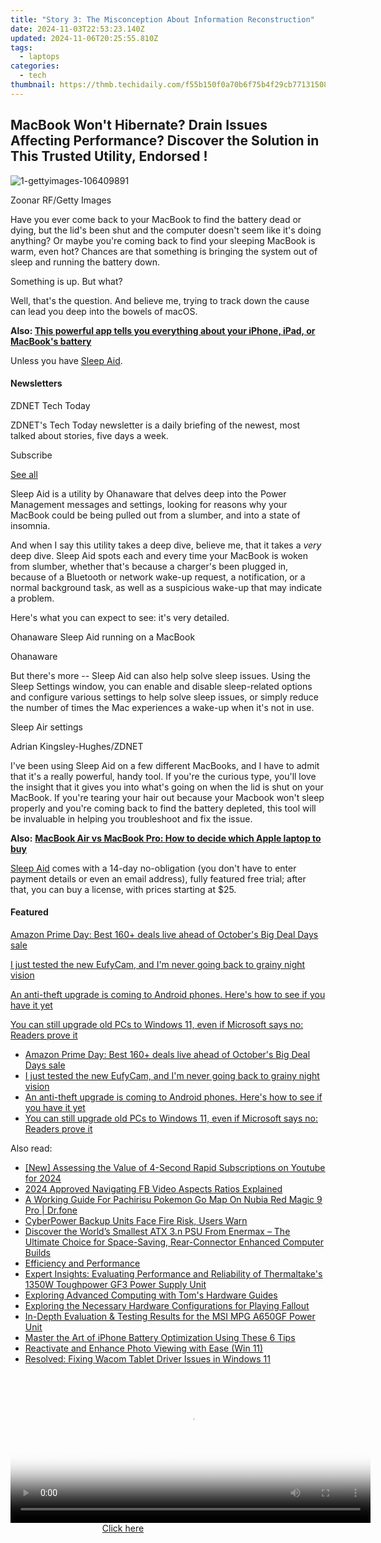 ```yaml
---
title: "Story 3: The Misconception About Information Reconstruction"
date: 2024-11-03T22:53:23.140Z
updated: 2024-11-06T20:25:55.810Z
tags:
  - laptops
categories:
  - tech
thumbnail: https://thmb.techidaily.com/f55b150f0a70b6f75b4f29cb771315089c12f926804ec41deca73775edc4aad1.png
---
```


## MacBook Won't Hibernate? Drain Issues Affecting Performance? Discover the Solution in This Trusted Utility, Endorsed !

![1-gettyimages-106409891](https://www.zdnet.com/a/img/resize/b507b72ddc873d3bf02f8eed5c9fb72851a5f5c9/2023/07/06/8db65bb3-f5cd-4115-82fb-7101b005affe/macbook-air-ports.jpg?auto=webp&width=1280)

Zoonar RF/Getty Images

Have you ever come back to your MacBook to find the battery dead or dying, but the lid's been shut and the computer doesn't seem like it's doing anything? Or maybe you're coming back to find your sleeping MacBook is warm, even hot? Chances are that something is bringing the system out of sleep and running the battery down.

Something is up. But what?

Well, that's the question. And believe me, trying to track down the cause can lead you deep into the bowels of macOS.

**Also: [This powerful app tells you everything about your iPhone, iPad, or MacBook's battery](https://www.zdnet.com/article/this-powerful-app-shows-everything-about-your-iphone-ipad-or-macbooks-battery/)**

Unless you have [Sleep Aid](https://ohanaware.com/sleepaid/).

#### Newsletters

ZDNET Tech Today

ZDNET's Tech Today newsletter is a daily briefing of the newest, most talked about stories, five days a week.

 Subscribe

[See all](https://www.zdnet.com/newsletters/)

Sleep Aid is a utility by Ohanaware that delves deep into the Power Management messages and settings, looking for reasons why your MacBook could be being pulled out from a slumber, and into a state of insomnia.

And when I say this utility takes a deep dive, believe me, that it takes a _very_ deep dive. Sleep Aid spots each and every time your MacBook is woken from slumber, whether that's because a charger's been plugged in, because of a Bluetooth or network wake-up request, a notification, or a normal background task, as well as a suspicious wake-up that may indicate a problem.

Here's what you can expect to see: it's very detailed.

Ohanaware Sleep Aid running on a MacBook

Ohanaware

But there's more -- Sleep Aid can also help solve sleep issues. Using the Sleep Settings window, you can enable and disable sleep-related options and configure various settings to help solve sleep issues, or simply reduce the number of times the Mac experiences a wake-up when it's not in use.

Sleep Air settings

Adrian Kingsley-Hughes/ZDNET

I've been using Sleep Aid on a few different MacBooks, and I have to admit that it's a really powerful, handy tool. If you're the curious type, you'll love the insight that it gives you into what's going on when the lid is shut on your MacBook. If you're tearing your hair out because your Macbook won't sleep properly and you're coming back to find the battery depleted, this tool will be invaluable in helping you troubleshoot and fix the issue.

**Also:** [**MacBook Air vs MacBook Pro: How to decide which Apple laptop to buy**](https://www.zdnet.com/article/macbook-air-vs-macbook-pro-how-to-decide-which-apple-laptop-to-buy/)

[Sleep Aid](https://ohanaware.com/sleepaid/) comes with a 14-day no-obligation (you don't have to enter payment details or even an email address), fully featured free trial; after that, you can buy a license, with prices starting at $25\. 

#### Featured

[Amazon Prime Day: Best 160+ deals live ahead of October's Big Deal Days sale](https://www.zdnet.com/article/best-amazon-prime-day-deals-2024-10-07/ "Amazon Prime Day: Best 160+ deals live ahead of October's Big Deal Days sale")

[I just tested the new EufyCam, and I'm never going back to grainy night vision](https://www.zdnet.com/article/i-just-tested-the-new-eufycam-and-im-never-going-back-to-grainy-night-vision/ "I just tested the new EufyCam, and I'm never going back to grainy night vision")

[An anti-theft upgrade is coming to Android phones. Here's how to see if you have it yet](https://www.zdnet.com/article/an-anti-theft-upgrade-is-coming-to-android-phones-heres-how-to-see-if-you-have-it/ "An anti-theft upgrade is coming to Android phones. Here's how to see if you have it yet")

[You can still upgrade old PCs to Windows 11, even if Microsoft says no: Readers prove it](https://www.zdnet.com/article/you-can-still-upgrade-old-pcs-to-windows-11-even-if-microsoft-says-no-readers-prove-it/ "You can still upgrade old PCs to Windows 11, even if Microsoft says no: Readers prove it")

* [Amazon Prime Day: Best 160+ deals live ahead of October's Big Deal Days sale](https://www.zdnet.com/article/best-amazon-prime-day-deals-2024-10-07/ "Amazon Prime Day: Best 160+ deals live ahead of October's Big Deal Days sale")
* [I just tested the new EufyCam, and I'm never going back to grainy night vision](https://www.zdnet.com/article/i-just-tested-the-new-eufycam-and-im-never-going-back-to-grainy-night-vision/ "I just tested the new EufyCam, and I'm never going back to grainy night vision")
* [An anti-theft upgrade is coming to Android phones. Here's how to see if you have it yet](https://www.zdnet.com/article/an-anti-theft-upgrade-is-coming-to-android-phones-heres-how-to-see-if-you-have-it/ "An anti-theft upgrade is coming to Android phones. Here's how to see if you have it yet")
* [You can still upgrade old PCs to Windows 11, even if Microsoft says no: Readers prove it](https://www.zdnet.com/article/you-can-still-upgrade-old-pcs-to-windows-11-even-if-microsoft-says-no-readers-prove-it/ "You can still upgrade old PCs to Windows 11, even if Microsoft says no: Readers prove it")

<ins class="adsbygoogle"
     style="display:block"
     data-ad-format="autorelaxed"
     data-ad-client="ca-pub-7571918770474297"
     data-ad-slot="1223367746"></ins>

<ins class="adsbygoogle"
     style="display:block"
     data-ad-client="ca-pub-7571918770474297"
     data-ad-slot="8358498916"
     data-ad-format="auto"
     data-full-width-responsive="true"></ins>

<span class="atpl-alsoreadstyle">Also read:</span>
<div><ul>
<li><a href="https://youtube-blog.techidaily.com/ssessing-the-value-of-4-second-rapid-subscriptions-on-youtube-for-2024/"><u>[New] Assessing the Value of 4-Second Rapid Subscriptions on Youtube for 2024</u></a></li>
<li><a href="https://facebook-video-files.techidaily.com/2024-approved-navigating-fb-video-aspects-ratios-explained/"><u>2024 Approved Navigating FB Video Aspects Ratios Explained</u></a></li>
<li><a href="https://pokemon-go-android.techidaily.com/a-working-guide-for-pachirisu-pokemon-go-map-on-nubia-red-magic-9-pro-drfone-by-drfone-virtual-android/"><u>A Working Guide For Pachirisu Pokemon Go Map On Nubia Red Magic 9 Pro | Dr.fone</u></a></li>
<li><a href="https://hardware-reviews.techidaily.com/cyberpower-backup-units-face-fire-risk-users-warn/"><u>CyberPower Backup Units Face Fire Risk, Users Warn</u></a></li>
<li><a href="https://hardware-reviews.techidaily.com/discover-the-worlds-smallest-atx-3n-psu-from-enermax-the-ultimate-choice-for-space-saving-rear-connector-enhanced-computer-builds/"><u>Discover the World’s Smallest ATX 3.n PSU From Enermax – The Ultimate Choice for Space-Saving, Rear-Connector Enhanced Computer Builds</u></a></li>
<li><a href="https://hardware-reviews.techidaily.com/efficiency-and-performance/"><u>Efficiency and Performance</u></a></li>
<li><a href="https://hardware-reviews.techidaily.com/expert-insights-evaluating-performance-and-reliability-of-thermaltakes-1350w-toughpower-gf3-power-supply-unit/"><u>Expert Insights: Evaluating Performance and Reliability of Thermaltake's 1350W Toughpower GF3 Power Supply Unit</u></a></li>
<li><a href="https://hardware-reviews.techidaily.com/exploring-advanced-computing-with-toms-hardware-guides/"><u>Exploring Advanced Computing with Tom's Hardware Guides</u></a></li>
<li><a href="https://tech-renaissance.techidaily.com/exploring-the-necessary-hardware-configurations-for-playing-fallout/"><u>Exploring the Necessary Hardware Configurations for Playing Fallout</u></a></li>
<li><a href="https://hardware-reviews.techidaily.com/in-depth-evaluation-and-testing-results-for-the-msi-mpg-a650gf-power-unit/"><u>In-Depth Evaluation & Testing Results for the MSI MPG A650GF Power Unit</u></a></li>
<li><a href="https://fox-that.techidaily.com/master-the-art-of-iphone-battery-optimization-using-these-6-tips/"><u>Master the Art of iPhone Battery Optimization Using These 6 Tips</u></a></li>
<li><a href="https://extra-lessons.techidaily.com/reactivate-and-enhance-photo-viewing-with-ease-win-11/"><u>Reactivate and Enhance Photo Viewing with Ease (Win 11)</u></a></li>
<li><a href="https://common-error.techidaily.com/resolved-fixing-wacom-tablet-driver-issues-in-windows-11/"><u>Resolved: Fixing Wacom Tablet Driver Issues in Windows 11</u></a></li>
</ul></div>

<!-- affiliate ads begin -->
<span id="1983471">
					<video width="576" height="240" style="cursor:pointer"
           poster="//a.impactradius-go.com/display-clicktoplayimage/1983471.png"
           onclick="if(!this.playClicked){this.play();this.setAttribute('controls',true);this.playClicked=true;}">
	   <source src="//a.impactradius-go.com/display-ad/22993-1983471">
	   <img src="//a.impactradius-go.com/display-clicktoplayimage/1983471.png" style="border: none; height: 100%; width: 100%; object-fit: contain">
	</video>
	<div style="width:360px;text-align:center"><a href="javascript:window.open(decodeURIComponent('https%3A%2F%2Fhomestyler.sjv.io%2Fc%2F5597632%2F1983471%2F22993'), '_blank');void(0);">Click here</a></div>
</span>
<img height="0" width="0" src="https://imp.pxf.io/i/5597632/1983471/22993" style="position:absolute;visibility:hidden;" border="0" />
<!-- affiliate ads end -->

